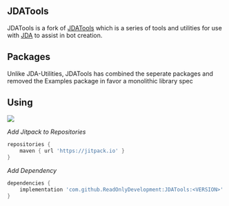 ## JDATools
JDATools is a fork of [JDATools](https://github.com/JDA-Applications/JDA-Utilities) which is a series of tools and utilities for use with [JDA](https://github.com/DV8FromTheWorld/JDA) to assist in bot creation.

## Packages
Unlike JDA-Utilities, JDATools has combined the seperate packages and removed the Examples package in favor a monolithic library spec

## Using 
[![](https://jitpack.io/v/ReadOnlyDevelopment/JDATools.svg)](https://jitpack.io/#ReadOnlyDevelopment/JDATools)

*Add Jitpack to Repositories*
```gradle
repositories {
    maven { url 'https://jitpack.io' }
}
```

*Add Dependency*
```gradle
dependencies {
    implementation 'com.github.ReadOnlyDevelopment:JDATools:<VERSION>'
}
